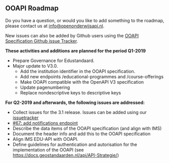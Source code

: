 ## OOAPI Roadmap

Do you have a question, or would you like to add something to the roadmap, 
please contact us at info@openonderwijsapi.nl.

New issues can also be added by Github users using the [OOAPI Specification Github issue Tracker](https://github.com/open-education-api/specification/issues).

**These activities and additions are planned for the period Q1-2019**
- Prepare Governance for Edustandaard.
- Major update to V3.0.
  - Add the institution identifier in the OOAPI specification.
  - Add new endpoints /educational-programmes and /course-offerings
  - Make OOAPI compatible with the OpenAPI V3 specification
  - Update pagenumbering
  - Replace nondescriptive keys to descriptive keys

**For Q2-2019 and afterwards, the following issues are addressed:**
- Collect issues for the 3.1 release. Issues can be added using our
[issuetracker](https://github.com/open-education-api/specification/issues)
- [#67: add notifications endpoint](https://github.com/open-education-api/specification/issues/67)
- Describe the data items of the OOAPI specification (and align with IMS)
- Document the header info and add this to the OOAPI specification
- Align IMS EDU-API with OOAPI.
- Define guidelines for authentication and autorisation for the implementation of the OOAPI
  (see https://docs.geostandaarden.nl/api/API-Strategie/)
